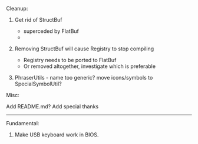 Cleanup:

1. Get rid of StructBuf
    - superceded by FlatBuf
    - 

2. Removing StructBuf will cause Registry to stop compiling
    - Registry needs to be ported to FlatBuf
    - Or removed altogether, investigate which is preferable

3. PhraserUtils - name too generic? move icons/symbols to SpecialSymbolUtil?


Misc:

Add README.md?
Add special thanks


---

Fundamental:

1. Make USB keyboard work in BIOS.